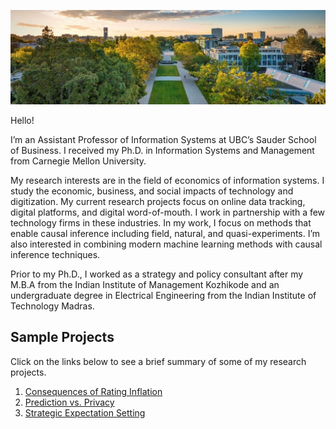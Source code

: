 ![UBC](/images/ubc1.jpg)

Hello! 

I’m an Assistant Professor of Information Systems at UBC’s Sauder School of Business. I received my Ph.D. in Information Systems and Management from Carnegie Mellon University.

My research interests are in the field of economics of information systems. I study the economic, business, and social impacts of technology and digitization. My current research projects focus on online data tracking, digital platforms, and digital word-of-mouth. I work in partnership with a few technology firms in these industries. In my work, I focus on methods that enable causal inference including field, natural, and quasi-experiments. I’m also interested in combining modern machine learning methods with causal inference techniques.

Prior to my Ph.D., I worked as a strategy and policy consultant after my M.B.A from the Indian Institute of Management Kozhikode and an undergraduate degree in Electrical Engineering from the Indian Institute of Technology Madras.


<h2>Sample Projects</h2>
Click on the links below to see a brief summary of some of my research projects.

1. [Consequences of Rating Inflation](https://arslan-aziz7.github.io/rating_inflation_all)
2. [Prediction vs. Privacy](https://arslan-aziz7.github.io/predictive_privacy)
3. [Strategic Expectation Setting](https://arslan-aziz.github.io/strategic_expectations)
